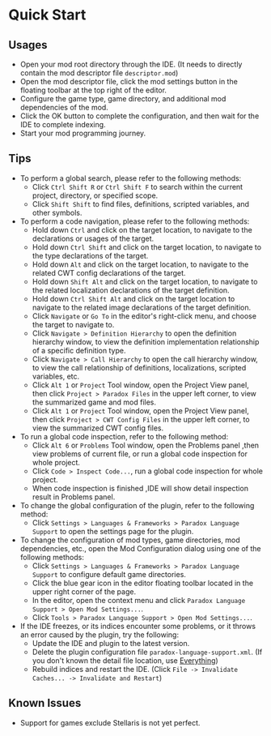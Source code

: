 # Quick Start

## Usages

* Open your mod root directory through the IDE. (It needs to directly contain the mod descriptor file `descriptor.mod`)
* Open the mod descriptor file, click the mod settings button in the floating toolbar at the top right of the editor.
* Configure the game type, game directory, and additional mod dependencies of the mod.
* Click the OK button to complete the configuration, and then wait for the IDE to complete indexing.
* Start your mod programming journey.

## Tips

* To perform a global search, please refer to the following methods:
    * Click `Ctrl Shift R` or `Ctrl Shift F` to search within the current project, directory, or specified scope.
    * Click `Shift Shift` to find files, definitions, scripted variables, and other symbols.
* To perform a code navigation, please refer to the following methods:
    * Hold down `Ctrl` and click on the target location, to navigate to the declarations or usages of the target.
    * Hold down `Ctrl Shift` and click on the target location, to navigate to the type declarations of the target.
    * Hold down `Alt` and click on the target location, to navigate to the related CWT config declarations of the target.
    * Hold down `Shift Alt` and click on the target location, to navigate to the related localization declarations of the target definition.
    * Hold down `Ctrl Shift Alt` and click on the target location to navigate to the related image declarations of the target definition.
    * Click `Navigate` or `Go To` in the editor's right-click menu, and choose the target to navigate to.
    * Click `Navigate > Definition Hierarchy` to open the definition hierarchy window, to view the definition implementation relationship of a specific definition type.
    * Click `Navigate > Call Hierarchy` to open the call hierarchy window, to view the call relationship of definitions, localizations, scripted variables, etc.
    * Click `Alt 1` or `Project` Tool window, open the Project View panel, then click `Project > Paradox Files` in the upper left corner, to view the summarized game and mod files.
    * Click `Alt 1` or `Project` Tool window, open the Project View panel, then click `Project > CWT Config Files` in the upper left corner, to view the summarized CWT config files.
* To run a global code inspection, refer to the following method:
    * Click `Alt 6` or `Problems` Tool window, open the Problems panel ,then view problems of current file, or run a global code inspection for whole project.
    * Click `Code > Inspect Code...`, run a global code inspection for whole project.
    * When code inspection is finished ,IDE will show detail inspection result in Problems panel.
* To change the global configuration of the plugin, refer to the following method:
    * Click `Settings > Languages & Frameworks > Paradox Language Support` to open the settings page for the plugin.
* To change the configuration of mod types, game directories, mod dependencies, etc., open the Mod Configuration dialog using one of the following methods:
    * Click `Settings > Languages & Frameworks > Paradox Language Support` to configure default game directories.
    * Click the blue gear icon in the editor floating toolbar located in the upper right corner of the page.
    * In the editor, open the context menu and click `Paradox Language Support > Open Mod Settings...`.
    * Click `Tools > Paradox Language Support > Open Mod Settings...`.
* If the IDE freezes, or its indices encounter some problems,  or it throws an error caused by the plugin, try the following:
    * Update the IDE and plugin to the latest version.
    * Delete the plugin configuration file `paradox-language-support.xml`. (If you don't known the detail file location, use [Everything](https://www.voidtools.com))
    * Rebuild indices and restart the IDE. (Click `File -> Invalidate Caches... -> Invalidate and Restart`)

## Known Issues

* Support for games exclude Stellaris is not yet perfect.
